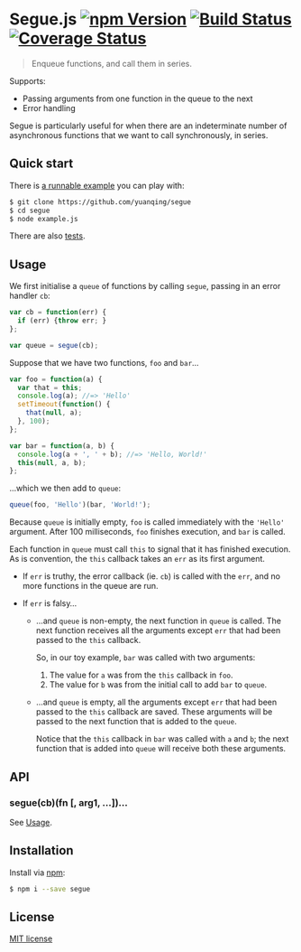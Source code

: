 # Segue.js [![npm Version](http://img.shields.io/npm/v/segue.svg?style=flat)](https://www.npmjs.org/package/segue) [![Build Status](https://img.shields.io/travis/yuanqing/segue.svg?style=flat)](https://travis-ci.org/yuanqing/segue) [![Coverage Status](https://img.shields.io/coveralls/yuanqing/segue.svg?style=flat)](https://coveralls.io/r/yuanqing/segue)

> Enqueue functions, and call them in series.

Supports:
- Passing arguments from one function in the queue to the next
- Error handling

Segue is particularly useful for when there are an indeterminate number of asynchronous functions that we want to call synchronously, in series.

## Quick start

There is [a runnable example](https://github.com/yuanqing/segue/blob/master/example.js) you can play with:

```bash
$ git clone https://github.com/yuanqing/segue
$ cd segue
$ node example.js
```

There are also [tests](https://github.com/yuanqing/segue/blob/master/spec/segue.spec.js).

## Usage

We first initialise a `queue` of functions by calling `segue`, passing in an error handler `cb`:

```js
var cb = function(err) {
  if (err) {throw err; }
};

var queue = segue(cb);
```

Suppose that we have two functions, `foo` and `bar`&hellip;

```js
var foo = function(a) {
  var that = this;
  console.log(a); //=> 'Hello'
  setTimeout(function() {
    that(null, a);
  }, 100);
};

var bar = function(a, b) {
  console.log(a + ', ' + b); //=> 'Hello, World!'
  this(null, a, b);
};
```

&hellip;which we then add to `queue`:

```js
queue(foo, 'Hello')(bar, 'World!');
```

Because `queue` is initially empty, `foo` is called immediately with the `'Hello'` argument. After 100 milliseconds, `foo` finishes execution, and `bar` is called.

Each function in `queue` must call `this` to signal that it has finished execution. As is convention, the `this` callback takes an `err` as its first argument.

- If `err` is truthy, the error callback (ie. `cb`) is called with the `err`, and no more functions in the queue are run.

- If `err` is falsy&hellip;

  - &hellip;and `queue` is non-empty, the next function in `queue` is called. The next function receives all the arguments except `err` that had been passed to the `this` callback.

    So, in our toy example, `bar` was called with two arguments:

    1. The value for `a` was from the `this` callback in `foo`.
    2. The value for `b` was from the initial call to add `bar` to `queue`.

  - &hellip;and `queue` is empty, all the arguments except `err` that had been passed to the `this` callback are saved. These arguments will be passed to the next function that is added to the `queue`.

    Notice that the `this` callback in `bar` was called with `a` and `b`; the next function that is added into `queue` will receive both these arguments.

## API

### segue(cb)(fn [, arg1, &hellip;])&hellip;

See [Usage](#usage).

## Installation

Install via [npm](https://www.npmjs.org/package/segue):

```bash
$ npm i --save segue
```

## License

[MIT license](https://github.com/yuanqing/segue/blob/master/LICENSE)

